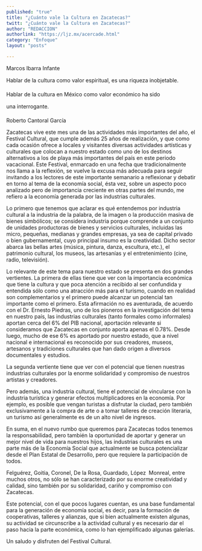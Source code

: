 ```yaml
---
published: "true"
title: "¿Cuánto vale la Cultura en Zacatecas?"
twitt: "¿Cuánto vale la Cultura en Zacatecas?"
author: "REDACCION"
authorlink: "https://ljz.mx/acercade.html"
category: "Enfoque"
layout: "posts"

---
```



  Marcos Ibarra Infante



  Hablar de la cultura como valor espiritual, es una riqueza inobjetable.



   Hablar de la cultura en México como valor económico ha sido 



  una interrogante. 



  Roberto Cantoral García



  Zacatecas vive este mes una de las actividades más importantes del año, el Festival Cultural, que cumple además 25 años de realización, y que como cada ocasión ofrece a locales y visitantes diversas actividades artísticas y culturales que colocan a nuestro estado como uno de los destinos alternativos a los de playa más importantes del país en este periodo vacacional. Este Festival, enmarcado en una fecha que tradicionalmente nos llama a la reflexión, se vuelve la excusa más adecuada para seguir invitando a los lectores de este importante semanario a reflexionar y debatir en torno al tema de la economía social, ésta vez, sobre un aspecto poco analizado pero de importancia creciente en otras partes del mundo, me refiero a la economía generada por las industrias culturales.



  Lo primero que tenemos que aclarar es qué entendemos por industria cultural a la industria de la palabra, de la imagen o la producción masiva de bienes simbólicos; se considera industria porque comprende a un conjunto de unidades productoras de bienes y servicios culturales, incluidas las micro, pequeñas, medianas y grandes empresas, ya sea de capital privado o bien gubernamental, cuyo principal insumo es la creatividad. Dicho sector abarca las bellas artes (música, pintura, danza, escultura, etc.), el patrimonio cultural, los museos, las artesanías y el entretenimiento (cine, radio, televisión).



  Lo relevante de este tema para nuestro estado se presenta en dos grandes vertientes. La primera de ellas tiene que ver con la importancia económica que tiene la cultura y que poca atención a recibido al ser confundida y entendida sólo como una atracción más para el turismo, cuando en realidad son complementarios y el primero puede alcanzar un potencial tan importante como el primero. Esta afirmación no es aventurada, de acuerdo con el Dr. Ernesto Piedras, uno de los pioneros en la investigación del tema en nuestro país, las industrias culturales (tanto formales como informales) aportan cerca del 6% del PIB nacional, aportación relevante si consideramos que Zacatecas en conjunto aporta apenas el 0.78%. Desde luego, mucho de ese 6% es aportado por nuestro estado, que a nivel nacional e internacional es reconocido por sus creadores, museos, artesanos y tradiciones culturales que han dado origen a diversos documentales y estudios.



  La segunda vertiente tiene que ver con el potencial que tienen nuestras industrias culturales por la enorme solidaridad y compromiso de nuestros artistas y creadores.



  Pero además, una industria cultural, tiene el potencial de vincularse con la industria turística y generar efectos multiplicadores en la economía. Por ejemplo, es posible que vengan turistas a disfrutar la ciudad, pero también exclusivamente a la compra de arte o a tomar talleres de creación literaria, un turismo así generalmente es de un alto nivel de ingresos.



  En suma, en el nuevo rumbo que queremos para Zacatecas todos tenemos la responsabilidad, pero también la oportunidad de aportar y generar un mejor nivel de vida para nuestros hijos, las industrias culturales es una parte más de la Economía Social que actualmente se busca potencializar desde el Plan Estatal de Desarrollo, pero que requiere la participación de todos.



  Felguérez, Goitia, Coronel, De la Rosa, Guardado, López  Monreal, entre muchos otros, no sólo se han caracterizado por su enorme creatividad y calidad, sino también por su solidaridad, cariño y compromiso con Zacatecas.



  Este potencial, con el que pocos lugares cuentan, es una base fundamental para la generación de economía social, es decir, para la formación de cooperativas, talleres y alianzas, que si bien actualmente existen algunas, su actividad se circunscribe a la actividad cultural y es necesario dar el paso hacia la parte económica, como lo han ejemplificado algunas galerías.



  Un saludo y disfruten del Festival Cultural.



   


